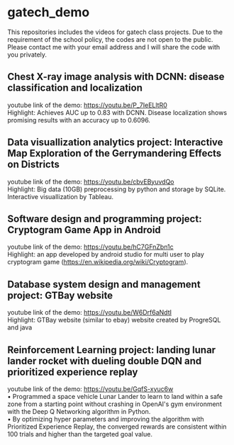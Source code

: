# gatech_demo
This repositories includes the videos for gatech class projects. Due to the requirement of the school policy, the codes are not open to the public. Please contact me with your email address and I will share the code with you privately.
## Chest X-ray image analysis with DCNN: disease classification and localization
youtube link of the demo: https://youtu.be/P_7IeELltR0   <br /> 
Highlight: Achieves AUC up to 0.83 with DCNN. Disease localization shows promising results with an accuracy up to 0.6096.
## Data visuallization analytics project: Interactive Map Exploration of the Gerrymandering Effects on Districts
youtube link of the demo: https://youtu.be/cbvEByuvdQo     <br /> 
Highlight: Big data (10GB) preprocessing by python and storage by SQLite. Interactive visuallization by Tableau. 
## Software design and programming project: Cryptogram Game App in Android 
youtube link of the demo: https://youtu.be/hC7GFnZbn1c     <br /> 
Highlight: an app developed by android studio for multi user to play cryptogram game (https://en.wikipedia.org/wiki/Cryptogram). 
## Database system design and management project: GTBay website
youtube link of the demo: https://youtu.be/W6Drf6aNdtI     <br /> 
Highlight: GTBay website (similar to ebay) website created by ProgreSQL and java 
## Reinforcement Learning project: landing lunar lander rocket with dueling double DQN and prioritized experience replay
youtube link of the demo: https://youtu.be/GqfS-xyuc6w  <br /> 
•	Programmed a space vehicle Lunar Lander to learn to land within a safe zone from a starting point without crashing in OpenAI's gym environment with the Deep Q Networking algorithm in Python. <br/>
•	By optimizing hyper parameters and improving the algorithm with Prioritized Experience Replay, the converged rewards are consistent within 100 trials and higher than the targeted goal value.

